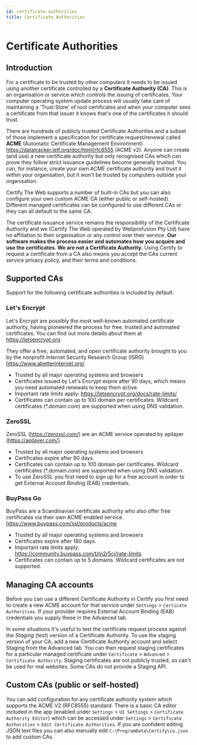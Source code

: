 ```yaml
---
id: certificate-authorities
title: Certificate Authorities
---
```


# Certificate Authorities

## Introduction

For a certificate to be trusted by other computers it needs to be issued using another certificate controlled by a **Certificate Authority (CA)**. This is an organisation or service which controls the issuing of certificates. Your computer operating system update process will usually take care of maintaining a 'Trust Store' of root certificates and when your computer sees a certificate from that issuer it knows that's one of the certificates it should trust.

There are hundreds of publicly trusted Certificate Authorities and a subset of those implement a specification for certificate request/renewal called **ACME** (Automatic Certificate Management Environment) https://datatracker.ietf.org/doc/html/rfc8555 (ACME v2). Anyone can create (and use) a new certificate authority but only recognised CAs which can prove they follow strict issuance guidelines become generally trusted. You can, for instance, create your own ACME certificate authority and trust it within your organisation, but it won't be trusted by computers outside your organisation.

Certify The Web supports a number of built-in CAs but you can also configure your own custom ACME CA (either public or self-hosted). Different managed certificates can be configured to use different CAs or they can all default to the same CA.

The certificate issuance service remains the responsibility of the Certificate Authority and we (Certify The Web operated by Webprofusion Pty Ltd) have no affiliation to their organisation or any control over their service. **Our software makes the process easier and automates how you acquire and use the certificates. We are not a Certificate Authority.** Using Certify to request a certificate from a CA also means you accept the CAs current service privacy policy, and their terms and conditions.

## Supported CAs

Support for the following certificate authorities is included by default:

### Let's Encrypt
Let's Encrypt are possibly the most well-known automated certificate authority, having pioneered the process for free, trusted and automated certificates. You can find out more details about them at https://letsencrypt.org 

They offer a free, automated, and open certificate authority brought to you by the nonprofit Internet Security Research Group (ISRG) https://www.abetterinternet.org/

- Trusted by all major operating systems and browsers
- Certificates issued by Let's Encrypt expire after 90 days, which means you need automated renewals to keep them active.
- Important rate limits apply: https://letsencrypt.org/docs/rate-limits/
- Certificates can contain up to 100 domain per certificates. Wildcard certificates (*.domain.com) are supported when using DNS validation. 

### ZeroSSL
ZeroSSL (https://zerossl.com/) are an ACME service operated by apilayer (https://apilayer.com/).

- Trusted by all major operating systems and browsers
- Certificates expire after 90 days.
- Certificates can contain up to 100 domain per certificates. Wildcard certificates (*.domain.com) are supported when using DNS validation. 
- To use ZeroSSL you first need to sign up for a free account in order to get External Account Binding (EAB) credentials. 

### BuyPass Go
BuyPass are a Scandinavian certificate authority who also offer free certificates via their own ACME enabled service. https://www.buypass.com/ssl/products/acme 

- Trusted by all major operating systems and browsers
- Certificates expire after 180 days.
- Important rate limits apply: https://community.buypass.com/t/m2r5cj/rate-limits
- Certificates can contain up to 5 domains. Wildcard certificates are not supported.

## Managing CA accounts

Before you can use a different Certificate Authority in Certify you first need to create a new ACME account for that service under `Settings` > `Certicate Authorities`. If your provider requires External Account Binding (EAB) credentials you supply these in the Advanced tab.

In some situations it's useful to test the certificate request process against the *Staging* (test) version of a Certificate Authority. To use the staging version of your CA, add a new Certificate Authority account and select Staging from the Advanced tab. You can then request staging certificates for a particular managed certificate under `Certificate` > `Advanced` > `Certificate Authority`. Staging certificates are not publicly trusted, so can't be used for real websites. Some CAs do not provide a Staging API.

## Custom CAs (public or self-hosted)
You can add configuration for any certificate authority system which supports the ACME V2 (RFC8555) standard. There is a basic CA editor included in the app (enabled under `Settings` > `UI Settings` > `Certificate Authority Editor`) which can be accessed under `Settings` > `Certificate Authorities` > `Edit Certificate Authorities`. If you are confident editing JSON text files you can also manually edit `C:\ProgramData\Certify\ca.json` to add custom CAs.

